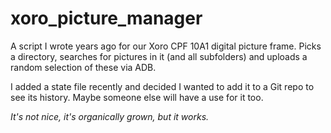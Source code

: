 # xoro_picture_manager

A script I wrote years ago for our Xoro CPF 10A1 digital picture frame.
Picks a directory, searches for pictures in it (and all subfolders)
and uploads a random selection of these via ADB.

I added a state file recently and decided I wanted to add it to a Git repo to
see its history. Maybe someone else will have a use for it too.

*It's not nice, it's organically grown, but it works.*
